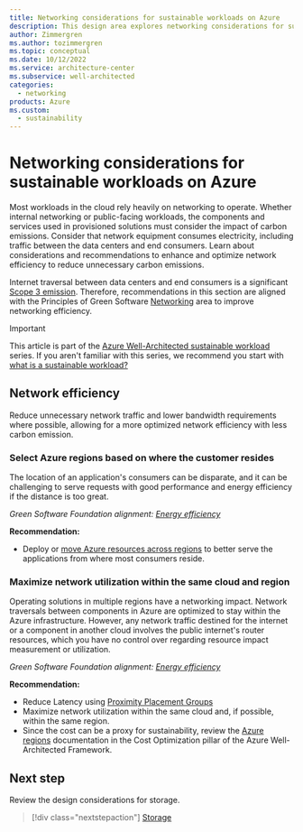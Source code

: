 ```yaml
---
title: Networking considerations for sustainable workloads on Azure
description: This design area explores networking considerations for sustainable workloads on Azure.
author: Zimmergren
ms.author: tozimmergren
ms.topic: conceptual
ms.date: 10/12/2022
ms.service: architecture-center
ms.subservice: well-architected
categories: 
  - networking
products: Azure
ms.custom:
  - sustainability
---
```


# Networking considerations for sustainable workloads on Azure

Most workloads in the cloud rely heavily on networking to operate. Whether internal networking or public-facing workloads, the components and services used in provisioned solutions must consider the impact of carbon emissions. Consider that network equipment consumes electricity, including traffic between the data centers and end consumers. Learn about considerations and recommendations to enhance and optimize network efficiency to reduce unnecessary carbon emissions.

Internet traversal between data centers and end consumers is a significant [Scope 3 emission](sustainability-design-methodology.md#briefly-about-emission-scopes). Therefore, recommendations in this section are aligned with the Principles of Green Software [Networking](https://principles.green/principles/networking/) area to improve networking efficiency.

> [!IMPORTANT]
> This article is part of the [Azure Well-Architected sustainable workload](index.yml) series. If you aren't familiar with this series, we recommend you start with [what is a sustainable workload?](sustainability-get-started.md#what-is-a-sustainable-workload)

## Network efficiency

Reduce unnecessary network traffic and lower bandwidth requirements where possible, allowing for a more optimized network efficiency with less carbon emission.


### Select Azure regions based on where the customer resides

The location of an application's consumers can be disparate, and it can be challenging to serve requests with good performance and energy efficiency if the distance is too great.

_Green Software Foundation alignment: [Energy efficiency](sustainability-design-principles.md#energy-efficiency)_

**Recommendation:**

- Deploy or [move Azure resources across regions](/azure/architecture/solution-ideas/articles/move-azure-resources-across-regions) to better serve the applications from where most consumers reside.


### Maximize network utilization within the same cloud and region

Operating solutions in multiple regions have a networking impact. Network traversals between components in Azure are optimized to stay within the Azure infrastructure. However, any network traffic destined for the internet or a component in another cloud involves the public internet's router resources, which you have no control over regarding resource impact measurement or utilization.

_Green Software Foundation alignment: [Energy efficiency](sustainability-design-principles.md#energy-efficiency)_

**Recommendation:**

- Reduce Latency using [Proximity Placement Groups](/azure/aks/reduce-latency-ppg)
- Maximize network utilization within the same cloud and, if possible, within the same region.
- Since the cost can be a proxy for sustainability, review the [Azure regions](/azure/architecture/framework/cost/design-regions) documentation in the Cost Optimization pillar of the Azure Well-Architected Framework.

## Next step

Review the design considerations for storage.

> [!div class="nextstepaction"]
> [Storage](sustainability-storage.md)
